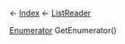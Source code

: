 ← [Index](Api-Index) ← [ListReader<T>](VRage.Collections.ListReader`1)

[Enumerator<T>](System.Collections.Generic.List`1+Enumerator) GetEnumerator()

